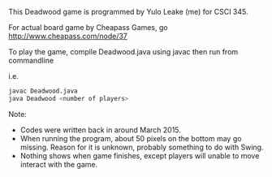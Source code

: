 This Deadwood game is programmed by Yulo Leake (me) for CSCI 345.

For actual board game by Cheapass Games, go http://www.cheapass.com/node/37

To play the game, compile Deadwood.java using javac then run from commandline

i.e. 
```bash
javac Deadwood.java
java Deadwood <number of players>
```

Note:

* Codes were written back in around March 2015.
* When running the program, about 50 pixels on the bottom may go missing. Reason for it is unknown, probably something to do with Swing.
* Nothing shows when game finishes, except players will unable to move interact with the game.
